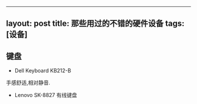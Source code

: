 
---
layout: post
title: 那些用过的不错的硬件设备
tags: [设备]
---

## 键盘

* Dell Keyboard KB212-B

手感舒适,相对静音.

* Lenovo SK-8827 有线键盘